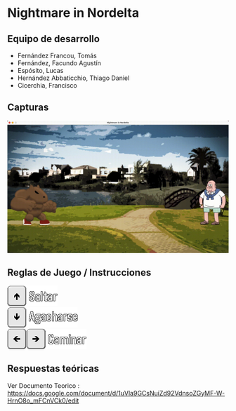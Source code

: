 # Nightmare in Nordelta

## Equipo de desarrollo

- Fernández Francou, Tomás
- Fernández, Facundo Agustín
- Espósito, Lucas
- Hernández Abbaticchio, Thiago Daniel
- Cicerchia, Francisco

## Capturas

![screenrecording1](screenshots/Screenrecording.gif)
<!-- ![screenrecording1](screenshots/Screenshot3.png) -->

## Reglas de Juego / Instrucciones

![upArrow](KeyboardAssigments/upArrowAssigment.png)</br>
![downArrow](KeyboardAssigments/downArrowAssigment.png)</br>
![sideArrows](KeyboardAssigments/sideArrowsAssigment.png)</br>

## Respuestas teóricas

Ver Documento Teorico : https://docs.google.com/document/d/1uVla9GCsNuiZd92VdnsoZGyMF-W-HrnO8o_mFCnVCk0/edit
